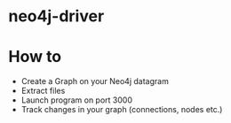 # neo4j-driver

<h1> How to </h1>
<ul>
  <li>Create a Graph on your Neo4j datagram
  <li>Extract files
  <li>Launch program on port 3000
  <li>Track changes in your graph (connections, nodes etc.)
</ul>
